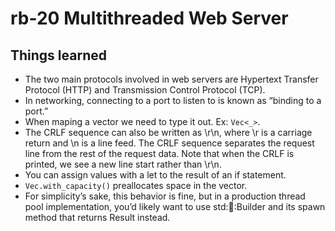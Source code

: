 # rb-20 Multithreaded Web Server

## Things learned

- The two main protocols involved in web servers are Hypertext Transfer Protocol (HTTP)
  and Transmission Control Protocol (TCP).
- In networking, connecting to a port to listen to is known as “binding to a port.”
- When maping a vector we need to type it out. Ex: `Vec<_>`.
- The CRLF sequence can also be written as \r\n, where \r is a carriage return and
  \n is a line feed. The CRLF sequence separates the request line from the rest of
  the request data. Note that when the CRLF is printed, we see a new line start rather
  than \r\n.
- You can assign values with a let to the result of an if statement.
- `Vec.with_capacity()` preallocates space in the vector.
- For simplicity’s sake, this behavior is fine, but in a production thread pool
  implementation, you’d likely want to use std::thread::Builder and its spawn method
  that returns Result instead.
